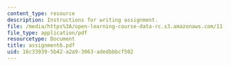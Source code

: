 ```yaml
---
content_type: resource
description: Instructions for writing assignment.
file: /media/https%3A/open-learning-course-data-rc.s3.amazonaws.com/11-229-advanced-writing-seminar-spring-2004/16c339395b42a2a93063adedbbbcf502_assignment6.pdf
file_type: application/pdf
resourcetype: Document
title: assignment6.pdf
uid: 16c33939-5b42-a2a9-3063-adedbbbcf502
---
```

